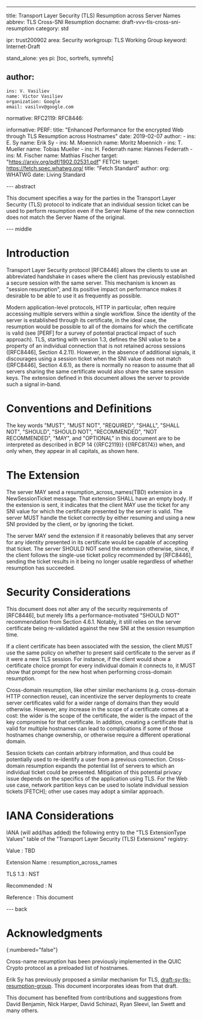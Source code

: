 ---
title: Transport Layer Security (TLS) Resumption across Server Names
abbrev: TLS Cross-SNI Resumption
docname: draft-vvv-tls-cross-sni-resumption
category: std

ipr: trust200902
area: Security
workgroup: TLS Working Group
keyword: Internet-Draft

stand_alone: yes
pi: [toc, sortrefs, symrefs]

author:
 -
    ins: V. Vasiliev
    name: Victor Vasiliev
    organization: Google
    email: vasilvv@google.com

normative:
  RFC2119:
  RFC8446:

informative:
  PERF:
    title: "Enhanced Performance for the encrypted Web through TLS Resumption across Hostnames"
    date: 2019-02-07
    author:
    -
      ins: E. Sy
      name: Erik Sy
    -
      ins: M. Moennich
      name: Moritz Moennich
    -
      ins: T. Mueller
      name: Tobias Mueller
    -
      ins: H. Federrath
      name: Hannes Federrath
    -
      ins: M. Fischer
      name: Mathias Fischer
    target: "https://arxiv.org/pdf/1902.02531.pdf"
  FETCH:
    target: https://fetch.spec.whatwg.org/
    title: "Fetch Standard"
    author:
      org: WHATWG
    date: Living Standard

--- abstract

This document specifies a way for the parties in the Transport Layer Security
(TLS) protocol to indicate that an individual session ticket can be used to
perform resumption even if the Server Name of the new connection does not match
the Server Name of the original.

--- middle

Introduction
============

Transport Layer Security protocol [RFC8446] allows the clients to use
an abbreviated handshake in cases where the client has previously established a
secure session with the same server.  This mechanism is known as "session
resumption", and its positive impact on performance makes it desirable to be
able to use it as frequently as possible.

Modern application-level protocols, HTTP in particular, often require accessing
multiple servers within a single workflow.  Since the identity of the server is
established through its certificate, in the ideal case, the resumption would be
possible to all of the domains for which the certificate is valid (see [PERF]
for a survey of potential practical impact of such approach).  TLS, starting
with version 1.3, defines the SNI value to be a property of an individual
connection that is not retained across sessions ([RFC8446], Section 4.2.11).
However, in the absence of additional signals, it discourages using a session
ticket when the SNI value does not match ([RFC8446], Section 4.6.1), as there
is normally no reason to assume that all servers sharing the same certificate
would also share the same session keys.  The extension defined in this document
allows the server to provide such a signal in-band.

Conventions and Definitions
===========================

The key words "MUST", "MUST NOT", "REQUIRED", "SHALL", "SHALL NOT", "SHOULD",
"SHOULD NOT", "RECOMMENDED", "NOT RECOMMENDED", "MAY", and "OPTIONAL" in this
document are to be interpreted as described in BCP 14 {{RFC2119}} {{!RFC8174}}
when, and only when, they appear in all capitals, as shown here.

The Extension
=============

The server MAY send a resumption_across_names(TBD) extension in a
NewSessionTicket message.  That extension SHALL have an empty body.  If the
extension is sent, it indicates that the client MAY use the ticket for any SNI
value for which the certificate presented by the server is valid.  The server
MUST handle the ticket correctly by either resuming and using a new SNI provided
by the client, or by ignoring the ticket.

The server MAY send the extension if it reasonably believes that any server for
any identity presented in its certificate would be capable of accepting that
ticket.  The server SHOULD NOT send the extension otherwise, since, if the client
follows the single-use ticket policy recommended by [RFC8446], sending the
ticket results in it being no longer usable regardless of whether resumption
has succeeded.

Security Considerations
=======================

This document does not alter any of the security requirements of [RFC8446], but
merely lifts a performance-motivated "SHOULD NOT" recommendation from Section
4.6.1.  Notably, it still relies on the server certificate being re-validated
against the new SNI at the session resumption time.

If a client certificate has been associated with the session, the client MUST
use the same policy on whether to present said certificate to the server as if
it were a new TLS session.  For instance, if the client would show a
certificate choice prompt for every individual domain it connects to, it MUST
show that prompt for the new host when performing cross-domain resumption.

Cross-domain resumption, like other similar mechanisms (e.g. cross-domain HTTP
connection reuse), can incentivize the server deployments to create server
certificates valid for a wider range of domains than they would otherwise.
However, any increase in the scope of a certificate comes at a cost: the wider
is the scope of the certificate, the wider is the impact of the key compromise
for that certificate.  In addition, creating a certificate that is valid for
multiple hostnames can lead to complications if some of those hostnames change
ownership, or otherwise require a different operational domain.

Session tickets can contain arbitrary information, and thus could be
potentially used to re-identify a user from a previous connection.
Cross-domain resumption expands the potential list of servers to which an
individual ticket could be presented.  Mitigation of this potential privacy
issue depends on the specifics of the application using TLS.  For the Web use
case, network partition keys can be used to isolate individual session tickets
[FETCH]; other use cases may adopt a similar approach.

IANA Considerations
===================

IANA (will add/has added) the following entry to the "TLS ExtensionType Values"
table of the "Transport Layer Security (TLS) Extensions" registry:

  Value
  : TBD

  Extension Name
  : resumption_across_names

  TLS 1.3
  : NST

  Recommended
  : N

  Reference
  : This document

--- back

Acknowledgments
===============
{:numbered="false"}

Cross-name resumption has been previously implemented in the QUIC Crypto
protocol as a preloaded list of hostnames.

Erik Sy has previously proposed a similar mechanism for TLS,
[draft-sy-tls-resumption-group](https://datatracker.ietf.org/doc/draft-sy-tls-resumption-group/).
This document incorporates ideas from that draft.

This document has benefited from contributions and suggestions from
David Benjamin,
Nick Harper,
David Schinazi,
Ryan Sleevi,
Ian Swett
and many others.
